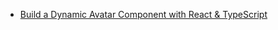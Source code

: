 - [Build a Dynamic Avatar Component with React & TypeScript](https://www.typescriptcourse.com/tutorials/build-a-dynamic-avatar-component-with-react-typescript)